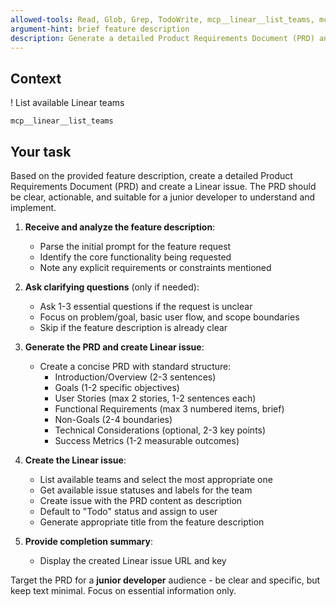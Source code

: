 ```yaml
---
allowed-tools: Read, Glob, Grep, TodoWrite, mcp__linear__list_teams, mcp__linear__get_team, mcp__linear__create_issue, mcp__linear__list_issue_statuses, mcp__linear__list_issue_labels
argument-hint: brief feature description
description: Generate a detailed Product Requirements Document (PRD) and create Linear issue from a feature description
---
```


## Context

! List available Linear teams
```
mcp__linear__list_teams
```

## Your task

Based on the provided feature description, create a detailed Product Requirements Document (PRD) and create a Linear issue. The PRD should be clear, actionable, and suitable for a junior developer to understand and implement.

1. **Receive and analyze the feature description**:
   - Parse the initial prompt for the feature request
   - Identify the core functionality being requested
   - Note any explicit requirements or constraints mentioned

2. **Ask clarifying questions** (only if needed):
   - Ask 1-3 essential questions if the request is unclear
   - Focus on problem/goal, basic user flow, and scope boundaries
   - Skip if the feature description is already clear

3. **Generate the PRD and create Linear issue**:
   - Create a concise PRD with standard structure:
     - Introduction/Overview (2-3 sentences)
     - Goals (1-2 specific objectives)
     - User Stories (max 2 stories, 1-2 sentences each)
     - Functional Requirements (max 3 numbered items, brief)
     - Non-Goals (2-4 boundaries)
     - Technical Considerations (optional, 2-3 key points)
     - Success Metrics (1-2 measurable outcomes)

4. **Create the Linear issue**:
   - List available teams and select the most appropriate one
   - Get available issue statuses and labels for the team
   - Create issue with the PRD content as description
   - Default to "Todo" status and assign to user
   - Generate appropriate title from the feature description

5. **Provide completion summary**:
   - Display the created Linear issue URL and key

Target the PRD for a **junior developer** audience - be clear and specific, but keep text minimal. Focus on essential information only.